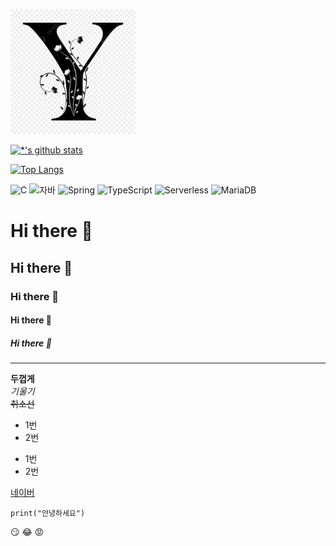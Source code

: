 <img src = "images/YYY.jpg" width="200" height="200"></img>



[![*'s github stats](https://github-readme-stats.vercel.app/api?username=WhyjinHoooo)](https://github.com/WhyjinHoooo)

[![Top Langs](https://github-readme-stats.vercel.app/api/top-langs/?username=WhyjinHoooo)](https://github.com/WhyjinHoooo/github-readme-stats)

![C](https://img.shields.io/badge/-C-123456?style=flat-square&logo=C&logoColor=black)
![자바](https://img.shields.io/badge/-자바-007396?style=flat&logo=Java&logoColor=ffffff)
![Spring](https://img.shields.io/badge/-Spring-6DB33F?style=for-the-badge&logo=Spring&logoColor=white)
![TypeScript](https://img.shields.io/badge/-TypeScript-3178C6?style=flat-square&logo=TypeScript&logoColor=white)
![Serverless](https://img.shields.io/badge/-Serverless-FD5750?style=flat-square&logo=Serverless&logoColor=magenta)
![MariaDB](https://img.shields.io/badge/-MariaDB-1F305F?style=flat-square&logo=mariadb&logoColor=white)

# Hi there 👋
## Hi there 👋
### Hi there 👋
#### Hi there 👋
##### Hi there 👋
---
**두껍게**<br>
*기울기*<br>
~~취소선~~<br>

* 1번
* 2번
- 1번
- 2번

[네이버](https://www.naver.com)

```
print("안녕하세요")
```

:smirk:
:joy:
:rage:

